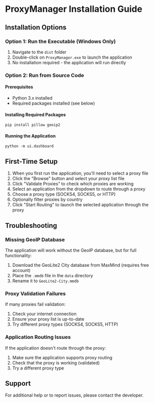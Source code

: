 # ProxyManager Installation Guide

## Installation Options

### Option 1: Run the Executable (Windows Only)

1. Navigate to the `dist` folder
2. Double-click on `ProxyManager.exe` to launch the application
3. No installation required - the application will run directly

### Option 2: Run from Source Code

#### Prerequisites
- Python 3.x installed
- Required packages installed (see below)

#### Installing Required Packages
```
pip install pillow geoip2
```

#### Running the Application
```
python -m ui.dashboard
```

## First-Time Setup

1. When you first run the application, you'll need to select a proxy file
2. Click the "Browse" button and select your proxy list file
3. Click "Validate Proxies" to check which proxies are working
4. Select an application from the dropdown to route through a proxy
5. Choose a proxy type (SOCKS4, SOCKS5, or HTTP)
6. Optionally filter proxies by country
7. Click "Start Routing" to launch the selected application through the proxy

## Troubleshooting

### Missing GeoIP Database
The application will work without the GeoIP database, but for full functionality:
1. Download the GeoLite2 City database from MaxMind (requires free account)
2. Place the `.mmdb` file in the `data` directory
3. Rename it to `GeoLite2-City.mmdb`

### Proxy Validation Failures
If many proxies fail validation:
1. Check your internet connection
2. Ensure your proxy list is up-to-date
3. Try different proxy types (SOCKS4, SOCKS5, HTTP)

### Application Routing Issues
If the application doesn't route through the proxy:
1. Make sure the application supports proxy routing
2. Check that the proxy is working (validated)
3. Try a different proxy type

## Support

For additional help or to report issues, please contact the developer.
